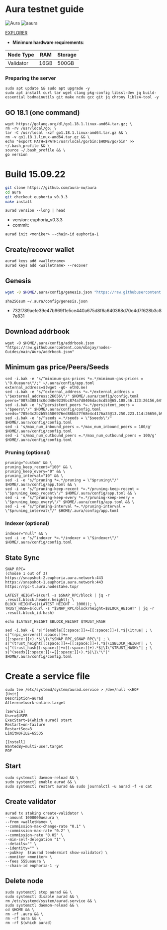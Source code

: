 # Aura testnet guide

![Aura](https://user-images.githubusercontent.com/44331529/180595364-72b306db-c60b-463e-877c-57ee5acc126e.png)
![aaura](https://user-images.githubusercontent.com/44331529/180595514-1dfc72a9-b72e-477b-ab5b-54f8a5071c7d.png)



[EXPLORER](https://testnet.owlstake.com/Aura-Network/staking)

- **Minimum hardware requirements**:

| Node Type  | RAM  | Storage  | 
|------------|------|----------|
| Validator  | 16GB | 500GB    |




### Preparing the server

    sudo apt update && sudo apt upgrade -y
    sudo apt install curl tar wget clang pkg-config libssl-dev jq build-essential bsdmainutils git make ncdu gcc git jq chrony liblz4-tool -y

## GO 18.1 (one command)

    wget https://golang.org/dl/go1.18.1.linux-amd64.tar.gz; \
    rm -rv /usr/local/go; \
    tar -C /usr/local -xzf go1.18.1.linux-amd64.tar.gz && \
    rm -v go1.18.1.linux-amd64.tar.gz && \
    echo "export PATH=$PATH:/usr/local/go/bin:$HOME/go/bin" >> ~/.bash_profile && \
    source ~/.bash_profile && \
    go version

# Build 15.09.22
```bash
git clone https://github.com/aura-nw/aura
cd aura
git checkout euphoria_v0.3.3
make install
```
`aurad version --long | head`
+ version: euphoria_v0.3.3
+ commit: 

```
aurad init <moniker> --chain-id euphoria-1
```

## Create/recover wallet

    aurad keys add <walletname>
    aurad keys add <walletname> --recover

## Genesis
```bash
wget -O $HOME/.aura/config/genesis.json "https://raw.githubusercontent.com/aura-nw/testnets/main/euphoria-1/genesis.json"
```
`sha256sum ~/.aura/config/genesis.json`
+ 732f789aefe39e47b969f1e5ce440a675d8f6a640368d70e4d7f628b3c87e831

## Download addrbook

    wget -O $HOME/.aura/config/addrbook.json "https://raw.githubusercontent.com/obajay/nodes-Guides/main/Aura/addrbook.json"


## Minimum gas price/Peers/Seeds

    sed -i.bak -e "s/^minimum-gas-prices *=.*/minimum-gas-prices = \"0.0ueaura\"/;" ~/.aura/config/app.toml
    external_address=$(wget -qO- eth0.me)
    sed -i.bak -e "s/^external_address *=.*/external_address = \"$external_address:26656\"/" $HOME/.aura/config/config.toml
    peers="007a30814c0dd48e9239bc874a7d8406dac6cd53@65.108.46.123:26156,64fdaa6da59901793beda215679ac2a6549b46b4@144.91.122.166:26656,d3ba3d354b657ec21377791d307a4ed01b2898d7@138.201.139.175:20356,c53157159e7cea010b86e44786831f792d852e1f@135.181.72.187:26656,594f32a7496097e5c8cecd23156862e714c9a729@144.76.224.246:56656,5d869eb132e188b848875cc169edb3614d6bb620@144.76.27.79:26656"
    sed -i.bak -e "s/^persistent_peers *=.*/persistent_peers = \"$peers\"/" $HOME/.aura/config/config.toml
    seeds="705e3c2b2b554586976ed88bb27f68e4c4176a33@13.250.223.114:26656,b9243524f659f2ff56691a4b2919c3060b2bb824@13.214.5.1:26656"
    sed -i.bak -e "s/^seeds =.*/seeds = \"$seeds\"/" $HOME/.aura/config/config.toml
    sed -i 's/max_num_inbound_peers =.*/max_num_inbound_peers = 100/g' $HOME/.aura/config/config.toml
    sed -i 's/max_num_outbound_peers =.*/max_num_outbound_peers = 100/g' $HOME/.aura/config/config.toml

### Pruning (optional)

    pruning="custom" && \
    pruning_keep_recent="100" && \
    pruning_keep_every="0" && \
    pruning_interval="10" && \
    sed -i -e "s/^pruning *=.*/pruning = \"$pruning\"/" $HOME/.aura/config/app.toml && \
    sed -i -e "s/^pruning-keep-recent *=.*/pruning-keep-recent = \"$pruning_keep_recent\"/" $HOME/.aura/config/app.toml && \
    sed -i -e "s/^pruning-keep-every *=.*/pruning-keep-every = \"$pruning_keep_every\"/" $HOME/.aura/config/app.toml && \
    sed -i -e "s/^pruning-interval *=.*/pruning-interval = \"$pruning_interval\"/" $HOME/.aura/config/app.toml

### Indexer (optional)

    indexer="null" && \
    sed -i -e "s/^indexer *=.*/indexer = \"$indexer\"/" $HOME/.aura/config/config.toml

## State Sync
    SNAP_RPC=
    (choose 1 out of 3)
    https://snapshot-2.euphoria.aura.network:443
    https://snapshot-1.euphoria.aura.network:443
    https://rpc-t.aura.nodestake.top/

    LATEST_HEIGHT=$(curl -s $SNAP_RPC/block | jq -r .result.block.header.height); \
    BLOCK_HEIGHT=$((LATEST_HEIGHT - 1000)); \
    TRUST_HASH=$(curl -s "$SNAP_RPC/block?height=$BLOCK_HEIGHT" | jq -r .result.block_id.hash)

    echo $LATEST_HEIGHT $BLOCK_HEIGHT $TRUST_HASH

    sed -i.bak -E "s|^(enable[[:space:]]+=[[:space:]]+).*$|\1true| ; \
    s|^(rpc_servers[[:space:]]+=[[:space:]]+).*$|\1\"$SNAP_RPC,$SNAP_RPC\"| ; \
    s|^(trust_height[[:space:]]+=[[:space:]]+).*$|\1$BLOCK_HEIGHT| ; \
    s|^(trust_hash[[:space:]]+=[[:space:]]+).*$|\1\"$TRUST_HASH\"| ; \
    s|^(seeds[[:space:]]+=[[:space:]]+).*$|\1\"\"|" $HOME/.aura/config/config.toml

# Create a service file

    sudo tee /etc/systemd/system/aurad.service > /dev/null <<EOF
    [Unit]
    Description=aurad
    After=network-online.target

    [Service]
    User=$USER
    ExecStart=$(which aurad) start
    Restart=on-failure
    RestartSec=3
    LimitNOFILE=65535

    [Install]
    WantedBy=multi-user.target
    EOF

## Start

    sudo systemctl daemon-reload && \
    sudo systemctl enable aurad && \
    sudo systemctl restart aurad && sudo journalctl -u aurad -f -o cat


## Create validator


    aurad tx staking create-validator \
    --amount 1000000ueaura \
    --from <walletName> \
    --commission-max-change-rate "0.1" \
    --commission-max-rate "0.2" \
    --commission-rate "0.05" \
    --min-self-delegation "1" \
    --details="" \
    --identity="" \
    --pubkey  $(aurad tendermint show-validator) \
    --moniker <moniker> \
    --fees 555ueaura \
    --chain-id euphoria-1 -y


## Delete node
    sudo systemctl stop aurad && \
    sudo systemctl disable aurad && \
    rm /etc/systemd/system/aurad.service && \
    sudo systemctl daemon-reload && \
    cd $HOME && \
    rm -rf .aura && \
    rm -rf aura && \
    rm -rf $(which aurad)

